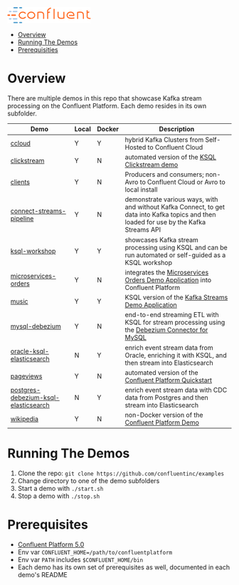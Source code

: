 ![image](images/confluent-logo-300-2.png)

* [Overview](#overview)
* [Running The Demos](#running-the-demos)
* [Prerequisities](#prerequisites)


# Overview

There are multiple demos in this repo that showcase Kafka stream processing on the Confluent Platform.  Each demo resides in its own subfolder.

| Demo                                       | Local | Docker | Description 
| ------------------------------------------ | ----- | ------ | -------------------------------------------------------------------------------- 
| [ccloud](ccloud/README.md)                 |   Y   |   Y    | hybrid Kafka Clusters from Self-Hosted to Confluent Cloud
| [clickstream](clickstream/README.md)       |   Y   |   N    | automated version of the [KSQL Clickstream demo](https://github.com/confluentinc/ksql/blob/master/ksql-clickstream-demo/non-docker-clickstream.md#clickstream-analysis)
| [clients](clients/README.md)               |   Y   |   N    | Producers and consumers; non-Avro to Confluent Cloud or Avro to local install
| [connect-streams-pipeline](connect-streams-pipeline/README.md) |   Y   |   N    | demonstrate various ways, with and without Kafka Connect, to get data into Kafka topics and then loaded for use by the Kafka Streams API
| [ksql-workshop](ksql-workshop/README.md)   |   Y   |   Y    | showcases Kafka stream processing using KSQL and can be run automated or self-guided as a KSQL workshop
| [microservices-orders](microservices-orders/README.md) |   Y   |   N    | integrates the [Microservices Orders Demo Application](https://github.com/confluentinc/kafka-streams-examples/tree/5.0.x/src/main/java/io/confluent/examples/streams/microservices) into Confluent Platform
| [music](music/README.md)                   |   Y   |   Y    | KSQL version of the [Kafka Streams Demo Application](https://docs.confluent.io/current/streams/kafka-streams-examples/docs/index.html)
| [mysql-debezium](mysql-debezium/README.md) |   Y   |   N    | end-to-end streaming ETL with KSQL for stream processing using the [Debezium Connector for MySQL](http://debezium.io/docs/connectors/mysql/)
| [oracle-ksql-elasticsearch](oracle-ksql-elasticsearch/README.md) |   N   |   Y    | enrich event stream data from Oracle, enriching it with KSQL, and then stream into Elasticsearch
| [pageviews](pageviews/README.md)           |   Y   |   N    | automated version of the [Confluent Platform Quickstart](https://docs.confluent.io/current/quickstart.html)
| [postgres-debezium-ksql-elasticsearch](postgres-debezium-ksql-elasticsearch/README.md) |   N   |   Y    | enrich event stream data with CDC data from Postgres and then stream into Elasticsearch
| [wikipedia](wikipedia/README.md)           |   Y   |   N    | non-Docker version of the [Confluent Platform Demo](https://docs.confluent.io/current/tutorials/cp-demo/docs/index.html)

# Running The Demos

1. Clone the repo: `git clone https://github.com/confluentinc/examples`
2. Change directory to one of the demo subfolders
3. Start a demo with `./start.sh`
4. Stop a demo with `./stop.sh`

# Prerequisites

* [Confluent Platform 5.0](https://www.confluent.io/download/)
* Env var `CONFLUENT_HOME=/path/to/confluentplatform`
* Env var `PATH` includes `$CONFLUENT_HOME/bin`
* Each demo has its own set of prerequisites as well, documented in each demo's README
